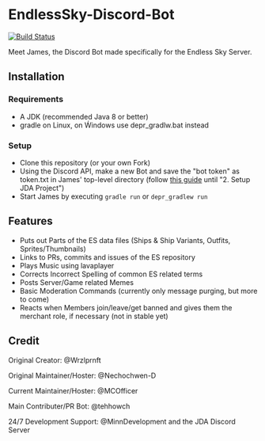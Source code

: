 # EndlessSky-Discord-Bot
[![Build Status](https://travis-ci.org/MCOfficer/EndlessSky-Discord-Bot.svg?branch=master)](https://travis-ci.org/MCOfficer/EndlessSky-Discord-Bot)

Meet James, the Discord Bot made specifically for the Endless Sky Server.

## Installation
### Requirements
- A JDK (recommended Java 8 or better)
- gradle on Linux, on Ẃindows use depr_gradlw.bat instead
### Setup
- Clone this repository (or your own Fork)
- Using the Discord API, make a new Bot and save the "bot token" as token.txt in James' top-level directory (follow [this guide](https://github.com/DV8FromTheWorld/JDA/wiki/3%29-Getting-Started) until "2. Setup JDA Project")
- Start James by executing `gradle run` or `depr_gradlew run`

## Features
- Puts out Parts of the ES data files (Ships & Ship Variants, Outfits, Sprites/Thumbnails)
- Links to PRs, commits and issues of the ES repository
- Plays Music using lavaplayer
- Corrects Incorrect Spelling of common ES related terms
- Posts Server/Game related Memes
- Basic Moderation Commands (currently only message purging, but more to come)
- Reacts when Members join/leave/get banned and gives them the merchant role, if necessary (not in stable yet)

## Credit
Original Creator: @Wrzlprnft

Original Maintainer/Hoster: @Nechochwen-D

Current Maintainer/Hoster: @MCOfficer

Main Contributer/PR Bot: @tehhowch

24/7 Development Support: @MinnDevelopment and the JDA Discord Server
